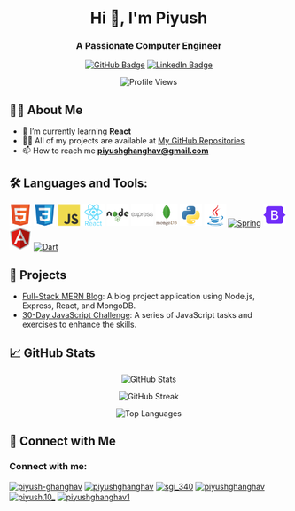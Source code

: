 <h1 align="center">Hi 👋, I'm Piyush</h1>
<h3 align="center">A Passionate Computer Engineer</h3>

<p align="center">
  <a href="https://github.com/piyush-ghanghav" target="_blank"><img src="https://img.shields.io/github/followers/piyush-ghanghav?label=Follow&style=social" alt="GitHub Badge"></a>
  <a href="https://linkedin.com/in/piyush-ghanghav" target="_blank"><img src="https://img.shields.io/badge/-Piyush%20Ghanghav-blue?style=flat&logo=Linkedin&logoColor=white" alt="LinkedIn Badge"></a>
</p>

<p align="center">
  <img src="https://komarev.com/ghpvc/?username=piyush-ghanghav&style=flat-square&color=blue" alt="Profile Views"/>
</p>

## 🙋‍♂️ About Me
- 🌱 I’m currently learning **React**
- 👨‍💻 All of my projects are available at [My GitHub Repositories](https://github.com/piyush-ghanghav?tab=repositories)
- 📫 How to reach me **piyushghanghav@gmail.com**

## 🛠️ Languages and Tools:
<p align="left">
  <a href="https://developer.mozilla.org/en-US/docs/Web/HTML" target="_blank"><img src="https://raw.githubusercontent.com/devicons/devicon/master/icons/html5/html5-original.svg" alt="HTML5" width="40" height="40"/></a>
  <a href="https://developer.mozilla.org/en-US/docs/Web/CSS" target="_blank"><img src="https://raw.githubusercontent.com/devicons/devicon/master/icons/css3/css3-original.svg" alt="CSS3" width="40" height="40"/></a>
  <a href="https://developer.mozilla.org/en-US/docs/Web/JavaScript" target="_blank"><img src="https://raw.githubusercontent.com/devicons/devicon/master/icons/javascript/javascript-original.svg" alt="JavaScript" width="40" height="40"/></a>
  <a href="https://reactjs.org/" target="_blank"><img src="https://raw.githubusercontent.com/devicons/devicon/master/icons/react/react-original-wordmark.svg" alt="React" width="40" height="40"/></a>
  <a href="https://nodejs.org/" target="_blank"><img src="https://raw.githubusercontent.com/devicons/devicon/master/icons/nodejs/nodejs-original-wordmark.svg" alt="Node.js" width="40" height="40"/></a>
  <a href="https://expressjs.com/" target="_blank"><img src="https://raw.githubusercontent.com/devicons/devicon/master/icons/express/express-original-wordmark.svg" alt="Express.js" width="40" height="40"/></a>
  <a href="https://www.mongodb.com/" target="_blank"><img src="https://raw.githubusercontent.com/devicons/devicon/master/icons/mongodb/mongodb-original-wordmark.svg" alt="MongoDB" width="40" height="40"/></a>
  <a href="https://www.python.org/" target="_blank"><img src="https://raw.githubusercontent.com/devicons/devicon/master/icons/python/python-original.svg" alt="Python" width="40" height="40"/></a>
  <a href="https://www.java.com/" target="_blank"><img src="https://raw.githubusercontent.com/devicons/devicon/master/icons/java/java-original.svg" alt="Java" width="40" height="40"/></a>
  <a href="https://spring.io/" target="_blank"><img src="https://www.vectorlogo.zone/logos/springio/springio-icon.svg" alt="Spring" width="40" height="40"/></a>
  <a href="https://getbootstrap.com" target="_blank"><img src="https://raw.githubusercontent.com/devicons/devicon/master/icons/bootstrap/bootstrap-plain.svg" alt="Bootstrap" width="40" height="40"/></a>
  <a href="https://angular.io" target="_blank"><img src="https://raw.githubusercontent.com/devicons/devicon/master/icons/angularjs/angularjs-original.svg" alt="AngularJS" width="40" height="40"/></a>
  <a href="https://dart.dev" target="_blank"><img src="https://www.vectorlogo.zone/logos/dartlang/dartlang-icon.svg" alt="Dart" width="40" height="40"/></a>
</p>

## 🚀 Projects
- [Full-Stack MERN Blog](https://github.com/piyush-ghanghav/Full-Stack-MERN-Blog): A blog project application using Node.js, Express, React, and MongoDB.
- [30-Day JavaScript Challenge](https://github.com/piyush-ghanghav/30-day-js-challenge): A series of JavaScript tasks and exercises to enhance the skills.

## 📈 GitHub Stats
<p align="center">
  <img src="https://github-readme-stats.vercel.app/api?username=piyush-ghanghav&show_icons=true&theme=radical" alt="GitHub Stats"/>
</p>
<p align="center">
  <img src="https://github-readme-streak-stats.herokuapp.com/?user=piyush-ghanghav&theme=radical" alt="GitHub Streak"/>
</p>
<p align="center">
  <img src="https://github-readme-stats.vercel.app/api/top-langs/?username=piyush-ghanghav&layout=compact&theme=radical" alt="Top Languages"/>
</p>

## 🤝 Connect with Me
<h3 align="left">Connect with me:</h3>
<p align="left">
  <a href="https://linkedin.com/in/piyush-ghanghav" target="blank"><img align="center" src="https://raw.githubusercontent.com/rahuldkjain/github-profile-readme-generator/master/src/images/icons/Social/linked-in-alt.svg" alt="piyush-ghanghav" height="30" width="40" /></a>
  <a href="https://www.leetcode.com/piyushghanghav" target="blank"><img align="center" src="https://raw.githubusercontent.com/rahuldkjain/github-profile-readme-generator/master/src/images/icons/Social/leet-code.svg" alt="piyushghanghav" height="30" width="40" /></a>
  <a href="https://www.codechef.com/users/sgi_340" target="blank"><img align="center" src="https://cdn.jsdelivr.net/npm/simple-icons@3.1.0/icons/codechef.svg" alt="sgi_340" height="30" width="40" /></a>
  <a href="https://www.hackerrank.com/piyushghanghav" target="blank"><img align="center" src="https://raw.githubusercontent.com/rahuldkjain/github-profile-readme-generator/master/src/images/icons/Social/hackerrank.svg" alt="piyushghanghav" height="30" width="40" /></a>
  <a href="https://instagram.com/piyush.10_" target="blank"><img align="center" src="https://raw.githubusercontent.com/rahuldkjain/github-profile-readme-generator/master/src/images/icons/Social/instagram.svg" alt="piyush.10_" height="30" width="40" /></a>
  <a href="https://twitter.com/piyushghanghav1" target="blank"><img align="center" src="https://raw.githubusercontent.com/rahuldkjain/github-profile-readme-generator/master/src/images/icons/Social/twitter.svg" alt="piyushghanghav1" height="30" width="40" /></a>
</p>
